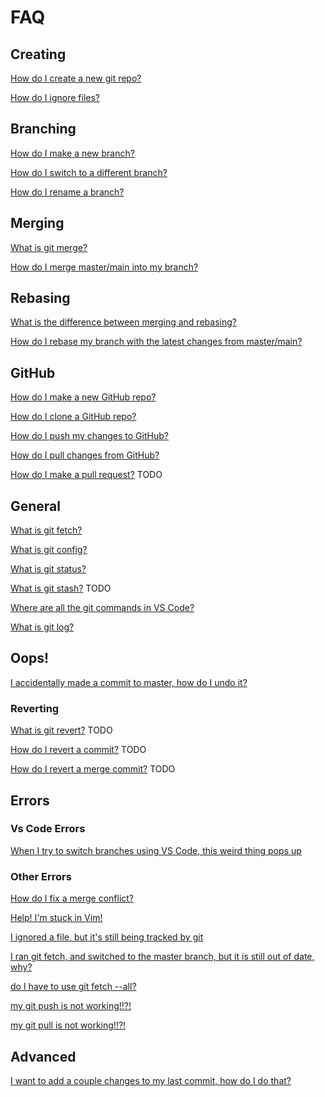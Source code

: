 # FAQ

## Creating

[How do I create a new git repo?](/docs/repos/create-a-new-git-repo.md)

[How do I ignore files?](/docs/repos/ignore-files.md)

## Branching

[How do I make a new branch?](/docs/branches/make-a-new-branch.md)

[How do I switch to a different branch?](/docs/branches/switch-branches.md)

[How do I rename a branch?](/docs/branches/rename-a-branch.md)

## Merging

[What is git merge?](/docs/merging/what-is-git-merge.md)

[How do I merge master/main into my branch?](/docs/merging/merge-master-into-branch.md)

## Rebasing

[What is the difference between merging and rebasing?](/docs/rebasing/what-is-the-difference-between-merging-and-rebasing.md)

[How do I rebase my branch with the latest changes from master/main?](/docs/rebasing/rebase-branch-with-latest-changes-from-master.md)


## GitHub

[How do I make a new GitHub repo?](/docs/repos/create-a-new-github-repo.md)

[How do I clone a GitHub repo?](/docs/repos/clone-a-github-repo.md)

[How do I push my changes to GitHub?](/docs/repos/push-changes-to-github.md)

[How do I pull changes from GitHub?](/docs/repos/pull-changes-from-github.md)

[How do I make a pull request?](/docs/repos/make-a-pull-request.md) TODO


## General

[What is git fetch?](/docs/general/what-is-git-fetch.md)

[What is git config?](/docs/general/what-is-git-config.md)

[What is git status?](/docs/general/what-is-git-status.md) 

[What is git stash?](/docs/general/what-is-git-stash.md) TODO

[Where are all the git commands in VS Code?](/docs/general/where-are-all-the-git-commands-in-vs-code.md)

[What is git log?](/docs/general/what-is-git-log.md)

## Oops!

[I accidentally made a commit to master, how do I undo it?](/docs/oops/i-accidentally-made-a-commit-to-master-how-do-i-undo-it.md)

### Reverting

[What is git revert?](/docs/revert/what-is-git-revert.md) TODO

[How do I revert a commit?](/docs/revert/how-do-i-revert-a-commit.md) TODO

[How do I revert a merge commit?](/docs/revert/how-do-i-revert-a-merge-commit.md) TODO

## Errors

### Vs Code Errors

[When I try to switch branches using VS Code, this weird thing pops up](/docs/branches/switch-branches.md#when-i-try-to-switch-branches-using-vs-code-this-weird-thing-pops-up)

### Other Errors

[How do I fix a merge conflict?](/docs/errors/fix-a-merge-conflict.md)

[Help! I'm stuck in Vim!](/docs/errors/vim.md)

[I ignored a file, but it's still being tracked by git](/docs/repos/ignore-files.md#i-ignored-a-file-but-its-still-being-tracked-by-git)

[I ran git fetch, and switched to the master branch, but it is still out of date, why?](/docs/branches/switch-branches.md#i-ran-git-fetch-and-switched-to-the-master-branch-but-it-is-still-out-of-date-why)

[do I have to use git fetch --all?](/docs/general/what-is-git-fetch.md#do-i-have-to-use-git-fetch---all)

[my git push is not working!!?!](/docs/repos/push-changes-to-github.md#my-git-push-is-not-working)

[my git pull is not working!!?!](/docs/repos/pull-changes-from-github.md#my-git-pull-is-not-working)



## Advanced
[I want to add a couple changes to my last commit, how do I do that?](/docs/advanced/add-changes-to-last-commit.md)